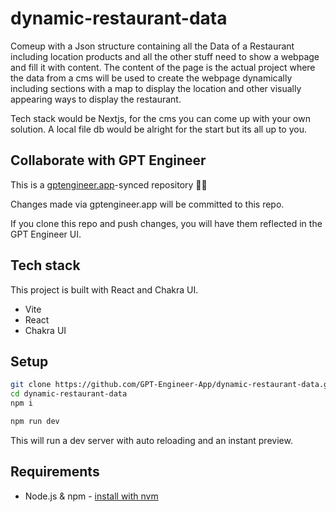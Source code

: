 # dynamic-restaurant-data

Comeup with a Json structure containing all the Data of a Restaurant including location products and all the other stuff need to show a webpage and fill it with content.
The content of the page is the actual project where the data from a cms will be used to create the webpage dynamically including sections with a map to display the location and other visually appearing ways to display the restaurant. 

Tech stack would be Nextjs, for the cms you can come up with your own solution. A local file db would be alright for the start but its all up to you.

## Collaborate with GPT Engineer

This is a [gptengineer.app](https://gptengineer.app)-synced repository 🌟🤖

Changes made via gptengineer.app will be committed to this repo.

If you clone this repo and push changes, you will have them reflected in the GPT Engineer UI.

## Tech stack

This project is built with React and Chakra UI.

- Vite
- React
- Chakra UI

## Setup

```sh
git clone https://github.com/GPT-Engineer-App/dynamic-restaurant-data.git
cd dynamic-restaurant-data
npm i
```

```sh
npm run dev
```

This will run a dev server with auto reloading and an instant preview.

## Requirements

- Node.js & npm - [install with nvm](https://github.com/nvm-sh/nvm#installing-and-updating)
